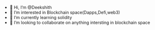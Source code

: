 - 👋 Hi, I’m @Deekshith
- 👀 I’m interested in Blockchain space(Dapps,Defi,web3)
- 🌱 I’m currently learning solidity
- 💞️ I’m looking to collaborate on anything intersting in blockchain space

<!---
Deekshith009/Deekshith009 is a ✨ special ✨ repository because its `README.md` (this file) appears on your GitHub profile.
You can click the Preview link to take a look at your changes.
--->
